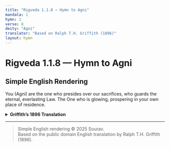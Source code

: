 ```yaml
---
title: "Rigveda 1.1.8 — Hymn to Agni"
mandala: 1
hymn: 1
verse: 8
deity: "Agni"
translator: "Based on Ralph T.H. Griffith (1896)"
layout: hymn
---
```


# Rigveda 1.1.8 — Hymn to Agni

## Simple English Rendering
You (Agni) are the one who presides over our sacrifices, who guards the eternal, everlasting Law. The One who is glowing, prospering in your own place of residence.     

<details>
  <summary><strong>Griffith’s 1896 Translation</strong></summary>

Ruler of sacrifices, guard of Law eternal, radiant One,
Increasing in thine own abode.

</details>

---

> Simple English rendering © 2025 Sourav.  
> Based on the public domain English translation by Ralph T.H. Griffith (1896).  